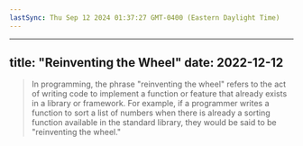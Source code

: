 ```yaml
---
lastSync: Thu Sep 12 2024 01:37:27 GMT-0400 (Eastern Daylight Time)
---
```

---
title: "Reinventing the Wheel"
date: 2022-12-12
---
> In programming, the phrase "reinventing the wheel" refers to the act of writing code to implement a function or feature that already exists in a library or framework. For example, if a programmer writes a function to sort a list of numbers when there is already a sorting function available in the standard library, they would be said to be "reinventing the wheel."